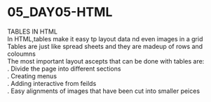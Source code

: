 # 05_DAY05-HTML
TABLES IN HTML <BR>
In HTML,tables make it easy tp layout data nd even images in a grid <br>
Tables are just like spread sheets and they are madeup of rows and coloumns <br>
The most important layout ascepts that can be done with tables are: <br>
. Divide the page into different sections <br>
. Creating menus <br>
. Adding interactive from feilds <br>
. Easy alignments of images that have been cut into smaller peices   
